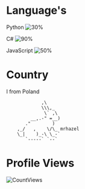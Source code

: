 
# Language's
Python ![30%](https://progress-bar.dev/30)

C# ![90%](https://progress-bar.dev/90)

JavaScript ![50%](https://progress-bar.dev/50)


# Country
I from Poland

```
             ,\
             \\\,_
              \` ,\
         __,.-" =__)
       ."        )
    ,_/   ,    \/\_ mrhazel
    \_|    )_-\ \_-`
       `-----` `--`
```

# Profile Views
![CountViews](https://profile-counter.glitch.me/mrhazel/count.svg)
